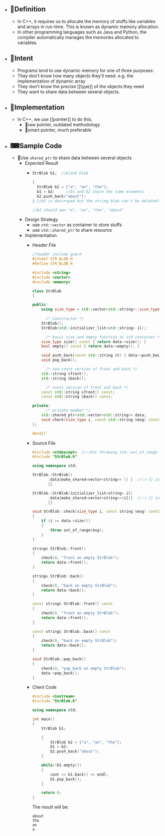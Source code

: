 - ## 📝Definition
	- In C++, it requires us to allocate the memory of stuffs like variables and arrays in run-time. This is known as dynamic memory allocation.
	- In other programming languages such as Java and Python, the compiler automatically manages the memories allocated to variables.
- ## 🎯Intent
	- Programs tend to use dynamic memory for one of three purposes:
	- They don’t know how many objects they’ll need. e.g. the implementation of dynamic array
	- They don’t know the precise [[type]] of the objects they need
	- They want to share data between several objects.
- ## 🔎Implementation
	- In C++, we use [[pointer]] to do this.
		- 🙁raw pointer, outdated methodology
		- 🙂smart pointer, much preferable
- ## ⌨Sample Code
	- 📌Use `shared_ptr` to share data between several objects
		- Expected Result
			- ``` c++
			  StrBlob b1;  //blank blob
			  
			  {
			    StrBlob b2 = {"a", "an", "the"};
			    b1 = b2;     //b1 and b2 share the same elements
			    b2.push_back("about");
			  } //b2 is destroyed but the string blob can't be deleted!
			  
			  //b1 should own "a", "an", "the", "about"
			  
			  ```
		- Design Strategy
			- use `std::vector` as container to store stuffs
			- use `std::shared_ptr` to share resource
		- Implementation
			- Header File
			  
			  ``` c++
			  //header include guard
			  #ifndef STR_BLOB_H
			  #define STR_BLOB_H
			  
			  #include <string>
			  #include <vector>
			  #include <memory>
			  
			  class StrBlob
			  {
			  
			  public:
			      using size_type = std::vector<std::string>::size_type;  //👈alias declaration
			    
			    	/* Constructor */
			      StrBlob();
			      StrBlob(std::initializer_list<std::string> il);
			  
			    	/* basic size and empty function as std container */
			      size_type size() const { return data->size(); }
			      bool empty() const { return data->empty(); }
			  
			      void push_back(const std::string &t) { data->push_back(t); }
			      void pop_back();
			  
			    	/* non-const version of front and back */
			      std::string &front();
			      std::string &back();
			  
			    	/* const version of front and back */
			      const std::string &front() const;
			      const std::string &back() const;
			  
			  private:
			    	/* private member */
			      std::shared_ptr<std::vector<std::string>> data;
			      void check(size_type i, const std::string &msg) const;
			  };
			  
			  #endif
			  ```
			- Source File
			  
			  ``` c++
			  #include <stdexcept>  //👈for throwing std::out_of_range
			  #include "StrBlob.h"
			  
			  using namespace std;
			  
			  StrBlob::StrBlob()
			         :data{make_shared<vector<string>> () }  //👈 {} init
			         {}
			  
			  StrBlob::StrBlob(initializer_list<string> il)
			         :data{make_shared<vector<string>>(il)}  //👈 {} init
			         {}
			  
			  void StrBlob::check(size_type i, const string &msg) const
			  {
			      if (i >= data->size())
			      {
			          throw out_of_range(msg);
			      }
			  }
			  
			  string& StrBlob::front()
			  {
			      check(0, "front on empty StrBlob");
			      return data->front();
			  }
			  
			  string& StrBlob::back()
			  {
			      check(0, "back on empty StrBlob");
			      return data->back();
			  }
			  
			  const string& StrBlob::front() const
			  {
			      check(0, "front on empty StrBlob");
			      return data->front();
			  }
			  
			  const string& StrBlob::back() const
			  {
			      check(0, "back on empty StrBlob");
			      return data->back();
			  }
			  
			  void StrBlob::pop_back()
			  {
			      check(0, "pop_back on empty StrBlob");
			      data->pop_back();
			  }
			  
			  ```
			- Client Code
			  
			  ``` c++
			  #include <iostream>
			  #include "StrBlob.h"
			  
			  using namespace std;
			  
			  int main()
			  {
			      StrBlob b1;
			  
			      {
			          StrBlob b2 = {"a", "an", "the"};
			          b1 = b2;
			          b2.push_back("about");
			      }
			  
			      while(!b1.empty())
			      {
			          cout << b1.back() << endl;
			          b1.pop_back();
			      }
			  
			      return 0;
			  }
			  ```
			  The result will be:
			  
			  ``` shell
			  about
			  the
			  an
			  a
			  ```